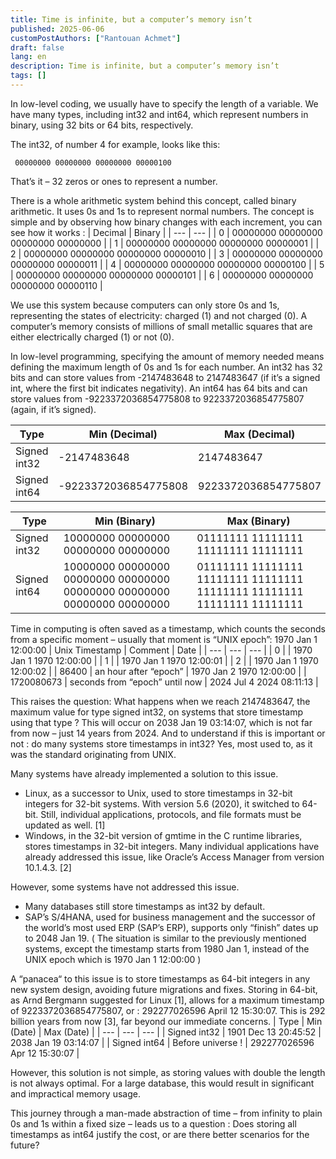 ```yaml
---
title: Time is infinite, but a computer’s memory isn’t
published: 2025-06-06
customPostAuthors: ["Rantouan Achmet"]
draft: false
lang: en
description: Time is infinite, but a computer’s memory isn’t
tags: []
---
```


In low-level coding, we usually have to specify the length of a variable. We have many types, including int32 and int64, which represent numbers in binary, using 32 bits or 64 bits, respectively.

The int32, of number 4 for example, looks like this:

```
 00000000 00000000 00000000 00000100
```

That’s it – 32 zeros or ones to represent a number.

There is a whole arithmetic system behind this concept, called binary arithmetic. It uses 0s and 1s to represent normal numbers. The concept is simple and by observing how binary changes with each increment, you can see how it works :
| Decimal	| Binary |
| --- | --- |
| 0	| 00000000 00000000 00000000 00000000 |
| 1	| 00000000 00000000 00000000 00000001 |
| 2	| 00000000 00000000 00000000 00000010 |
| 3	| 00000000 00000000 00000000 00000011 |
| 4	| 00000000 00000000 00000000 00000100 |
| 5	| 00000000 00000000 00000000 00000101 |
| 6	| 00000000 00000000 00000000 00000110 |

We use this system because computers can only store 0s and 1s, representing the states of electricity: charged (1) and not charged (0). A computer’s memory consists of millions of small metallic squares that are either electrically charged (1) or not (0).

In low-level programming, specifying the amount of memory needed means defining the maximum length of 0s and 1s for each number.
An int32 has 32 bits and can store values from -2147483648 to 2147483647 (if it’s a signed int, where the first bit indicates negativity). An int64 has 64 bits and can store values from -9223372036854775808 to 9223372036854775807 (again, if it’s signed).

| Type| Min (Decimal)	| Max (Decimal) |
| --- | --- | --- |
| Signed int32 | -2147483648	| 2147483647 |
| Signed int64	| -9223372036854775808	| 9223372036854775807 |

| Type	| Min (Binary)	| Max (Binary) |
| --- | --- | --- |
| Signed int32	| 10000000 00000000 00000000 00000000	| 01111111 11111111 11111111 11111111 |
| Signed int64	| 10000000 00000000 00000000 00000000 00000000 00000000 00000000 00000000	| 01111111 11111111 11111111 11111111 11111111 11111111 11111111 11111111 |

Time in computing is often saved as a timestamp, which counts the seconds from a specific moment – usually that moment is “UNIX epoch”: 1970 Jan 1 12:00:00
| Unix Timestamp |	Comment	| Date |
| --- | --- | --- |
| 0	|	| 1970 Jan 1 1970 12:00:00 |
| 1	| | 1970 Jan 1 1970 12:00:01 |
| 2	|	| 1970 Jan 1 1970 12:00:02 |
| 86400	| an hour after “epoch”	| 1970 Jan 2 1970 12:00:00 |
| 1720080673	| seconds from “epoch” until now	| 2024 Jul 4 2024 08:11:13 |

This raises the question: What happens when we reach 2147483647, the maximum value for type signed int32, on systems that store timestamp using that type ? This will occur on 2038 Jan 19 03:14:07, which is not far from now – just 14 years from 2024. And to understand if this is important or not : do many systems store timestamps in int32? Yes, most used to, as it was the standard originating from UNIX.

Many systems have already implemented a solution to this issue.
 - Linux, as a successor to Unix, used to store timestamps in 32-bit integers for 32-bit systems. With version 5.6 (2020), it switched to 64-bit. Still, individual applications, protocols, and file formats must be updated as well. [1]
 - Windows, in the 32-bit version of gmtime in the C runtime libraries, stores timestamps in 32-bit integers. Many individual applications have already addressed this issue, like Oracle’s Access Manager from version 10.1.4.3. [2]

However, some systems have not addressed this issue. 
 - Many databases still store timestamps as int32 by default. 
 - SAP’s S/4HANA, used for business management and the successor of the world’s most used ERP (SAP’s ERP), supports only “finish” dates up to 2048 Jan 19. ( The situation is similar to the previously mentioned systems, except the timestamp starts from 1980 Jan 1, instead of the UNIX epoch which is 1970 Jan 1 12:00:00 )

A “panacea“ to this issue is to store timestamps as 64-bit integers in any new system design, avoiding future migrations and fixes. Storing in 64-bit, as Arnd Bergmann suggested for Linux [1], allows for a maximum timestamp of 9223372036854775807, or : 292277026596 April 12 15:30:07. This is 292 billion years from now [3], far beyond our immediate concerns.
| Type |	Min (Date)	| Max (Date) |
| --- | --- | --- |
| Signed int32	| 1901 Dec 13 20:45:52	| 2038 Jan 19 03:14:07 |
| Signed int64	| Before universe ! |	292277026596 Apr 12 15:30:07 |

However, this solution is not simple, as storing values with double the length is not always optimal. For a large database, this would result in significant and impractical memory usage.

This journey through a man-made abstraction of time – from infinity to plain 0s and 1s within a fixed size – leads us to a question : Does storing all timestamps as int64 justify the cost, or are there better scenarios for the future?
